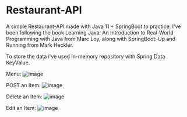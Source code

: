# Restaurant-API

A simple Restaurant-API made with Java 11 + SpringBoot to practice. I've been following the book Learning Java: An Introduction to Real-World Programming with Java from Marc Loy, along with SpringBoot: Up and Running from Mark Heckler.

To store the data i've used In-memory repository with Spring Data KeyValue.

Menu: ![image](https://user-images.githubusercontent.com/81731284/156771149-9e616e89-33aa-471c-84eb-5b38d9fc29c6.png)

POST an Item: ![image](https://user-images.githubusercontent.com/81731284/156771605-f8a25a68-820e-4887-870d-333b077e0e0e.png)

Delete an Item: ![image](https://user-images.githubusercontent.com/81731284/156771648-a5f6a72a-10d1-4b55-9199-daf585a07a49.png)

Edit an Item: ![image](https://user-images.githubusercontent.com/81731284/156771474-2f528263-7c1e-4363-9c48-93178bba75ba.png)






